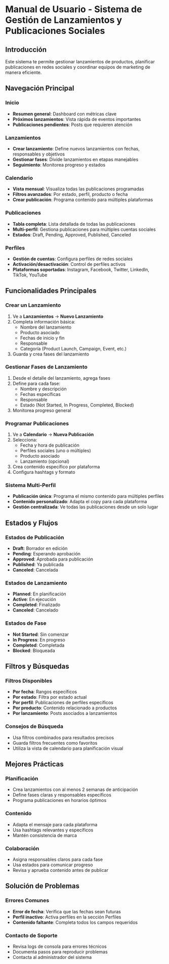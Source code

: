 
# Manual de Usuario - Sistema de Gestión de Lanzamientos y Publicaciones Sociales

## Introducción

Este sistema te permite gestionar lanzamientos de productos, planificar publicaciones en redes sociales y coordinar equipos de marketing de manera eficiente.

## Navegación Principal

### Inicio
- **Resumen general**: Dashboard con métricas clave
- **Próximos lanzamientos**: Vista rápida de eventos importantes
- **Publicaciones pendientes**: Posts que requieren atención

### Lanzamientos
- **Crear lanzamiento**: Define nuevos lanzamientos con fechas, responsables y objetivos
- **Gestionar fases**: Divide lanzamientos en etapas manejables
- **Seguimiento**: Monitorea progreso y estados

### Calendario
- **Vista mensual**: Visualiza todas las publicaciones programadas
- **Filtros avanzados**: Por estado, perfil, producto o fecha
- **Crear publicación**: Programa contenido para múltiples plataformas

### Publicaciones
- **Tabla completa**: Lista detallada de todas las publicaciones
- **Multi-perfil**: Gestiona publicaciones para múltiples cuentas sociales
- **Estados**: Draft, Pending, Approved, Published, Canceled

### Perfiles
- **Gestión de cuentas**: Configura perfiles de redes sociales
- **Activación/desactivación**: Control de perfiles activos
- **Plataformas soportadas**: Instagram, Facebook, Twitter, LinkedIn, TikTok, YouTube

## Funcionalidades Principales

### Crear un Lanzamiento
1. Ve a **Lanzamientos** → **Nuevo Lanzamiento**
2. Completa información básica:
   - Nombre del lanzamiento
   - Producto asociado
   - Fechas de inicio y fin
   - Responsable
   - Categoría (Product Launch, Campaign, Event, etc.)
3. Guarda y crea fases del lanzamiento

### Gestionar Fases de Lanzamiento
1. Desde el detalle del lanzamiento, agrega fases
2. Define para cada fase:
   - Nombre y descripción
   - Fechas específicas
   - Responsable
   - Estado (Not Started, In Progress, Completed, Blocked)
3. Monitorea progreso general

### Programar Publicaciones
1. Ve a **Calendario** → **Nueva Publicación**
2. Selecciona:
   - Fecha y hora de publicación
   - Perfiles sociales (uno o múltiples)
   - Producto asociado
   - Lanzamiento (opcional)
3. Crea contenido específico por plataforma
4. Configura hashtags y formato

### Sistema Multi-Perfil
- **Publicación única**: Programa el mismo contenido para múltiples perfiles
- **Contenido personalizado**: Adapta el copy para cada plataforma
- **Gestión centralizada**: Ve todas las publicaciones desde un solo lugar

## Estados y Flujos

### Estados de Publicación
- **Draft**: Borrador en edición
- **Pending**: Esperando aprobación
- **Approved**: Aprobada para publicación
- **Published**: Ya publicada
- **Canceled**: Cancelada

### Estados de Lanzamiento
- **Planned**: En planificación
- **Active**: En ejecución
- **Completed**: Finalizado
- **Canceled**: Cancelado

### Estados de Fase
- **Not Started**: Sin comenzar
- **In Progress**: En progreso
- **Completed**: Completada
- **Blocked**: Bloqueada

## Filtros y Búsquedas

### Filtros Disponibles
- **Por fecha**: Rangos específicos
- **Por estado**: Filtra por estado actual
- **Por perfil**: Publicaciones de perfiles específicos
- **Por producto**: Contenido relacionado a productos
- **Por lanzamiento**: Posts asociados a lanzamientos

### Consejos de Búsqueda
- Usa filtros combinados para resultados precisos
- Guarda filtros frecuentes como favoritos
- Utiliza la vista de calendario para planificación visual

## Mejores Prácticas

### Planificación
- Crea lanzamientos con al menos 2 semanas de anticipación
- Define fases claras y responsables específicos
- Programa publicaciones en horarios óptimos

### Contenido
- Adapta el mensaje para cada plataforma
- Usa hashtags relevantes y específicos
- Mantén consistencia de marca

### Colaboración
- Asigna responsables claros para cada fase
- Usa estados para comunicar progreso
- Revisa y aprueba contenido antes de publicar

## Solución de Problemas

### Errores Comunes
- **Error de fecha**: Verifica que las fechas sean futuras
- **Perfil inactivo**: Activa perfiles en la sección Perfiles
- **Contenido faltante**: Completa todos los campos requeridos

### Contacto de Soporte
- Revisa logs de consola para errores técnicos
- Documenta pasos para reproducir problemas
- Contacta al administrador del sistema
